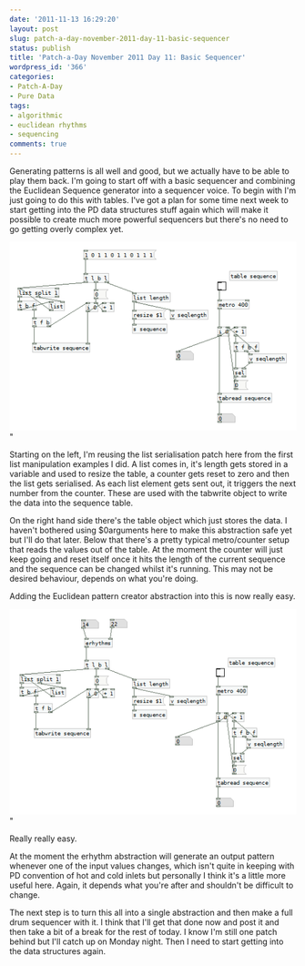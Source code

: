 ```yaml
---
date: '2011-11-13 16:29:20'
layout: post
slug: patch-a-day-november-2011-day-11-basic-sequencer
status: publish
title: 'Patch-a-Day November 2011 Day 11: Basic Sequencer'
wordpress_id: '366'
categories:
- Patch-A-Day
- Pure Data
tags:
- algorithmic
- euclidean rhythms
- sequencing
comments: true
---
```


Generating patterns is all well and good, but we actually have to be able to play them back. I'm going to start off with a basic sequencer and combining the Euclidean Sequence generator into a sequencer voice. To begin with I'm just going to do this with tables. I've got a plan for some time next week to start getting into the PD data structures stuff again which will make it possible to create much more powerful sequencers but there's no need to go getting overly complex yet.

![Basic sequencer](/a/2011-11-13-patch-a-day-november-2011-day-11-basic-sequencer/Basic-sequencer1.png)"

Starting on the left, I'm reusing the list serialisation patch here from the first list manipulation examples I did. A list comes in, it's length gets stored in a variable and used to resize the table, a counter gets reset to zero and then the list gets serialised. As each list element gets sent out, it triggers the next number from the counter. These are used with the tabwrite object to write the data into the sequence table.

On the right hand side there's the table object which just stores the data. I haven't bothered using $0arguments here to make this abstraction safe yet but I'll do that later. Below that there's a pretty typical metro/counter setup that reads the values out of the table. At the moment the counter will just keep going and reset itself once it hits the length of the current sequence and the sequence can be changed whilst it's running. This may not be desired behaviour, depends on what you're doing.

Adding the Euclidean pattern creator abstraction into this is now really easy.

![Euclidean rhythm sequencer](/a/2011-11-13-patch-a-day-november-2011-day-11-basic-sequencer/Euclidian-rhythm-sequencer.png)"

Really really easy.

At the moment the erhythm abstraction will generate an output pattern whenever one of the input values changes, which isn't quite in keeping with PD convention of hot and cold inlets but personally I think it's a little more useful here. Again, it depends what you're after and shouldn't be difficult to change.

The next step is to turn this all into a single abstraction and then make a full drum sequencer with it. I think that I'll get that done now and post it and then take a bit of a break for the rest of today. I know I'm still one patch behind but I'll catch up on Monday night. Then I need to start getting into the data structures again.
